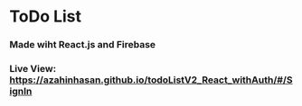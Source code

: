 # ToDo List

### Made wiht React.js and Firebase

### Live View: https://azahinhasan.github.io/todoListV2_React_withAuth/#/SignIn
